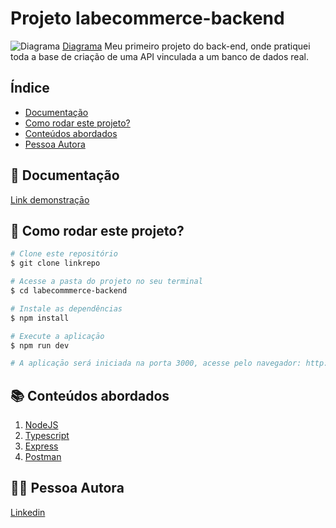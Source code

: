 # Projeto labecommerce-backend

![Diagrama](https://user-images.githubusercontent.com/29845719/214396608-ddcfd097-e615-44f9-acbe-f815f9abb83f.png)
[Diagrama](https://dbdiagram.io/d/63c6e8e5296d97641d7a4666)
Meu primeiro projeto do back-end, onde pratiquei toda a base de criação de uma API vinculada a um banco de dados real.

## Índice

- [Documentação](https://github.com/LATerada/labecommerce-backend/blob/main/README.md#-documenta%C3%A7%C3%A3o)
- [Como rodar este projeto?](https://github.com/LATerada/labecommerce-backend/blob/main/README.md#-como-rodar-este-projeto)
- [Conteúdos abordados](https://github.com/LATerada/labecommerce-backend/blob/main/README.md#-conte%C3%BAdos-abordados)
- [Pessoa Autora](https://github.com/LATerada/labecommerce-backend/blob/main/README.md#%EF%B8%8F-pessoa-autora)


## 📄 Documentação

[Link demonstraçāo](https://documenter.getpostman.com/view/25826593/2s93RTPrtq)


## 📝 Como rodar este projeto?

```bash
# Clone este repositório
$ git clone linkrepo

# Acesse a pasta do projeto no seu terminal
$ cd labecommmerce-backend

# Instale as dependências
$ npm install

# Execute a aplicaçāo
$ npm run dev

# A aplicaçāo será iniciada na porta 3000, acesse pelo navegador: http://localhost:3000
```


## 📚 Conteúdos abordados

1. [NodeJS](https://nodejs.org/en)
2. [Typescript](https://www.typescriptlang.org/)
3. [Express](https://expressjs.com/pt-br/)
4. [Postman](https://www.postman.com/)


## 🙋‍♀️ Pessoa Autora

[Linkedin](https://www.linkedin.com/in/larissa-terada/)
